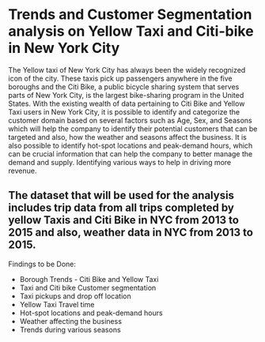 # Trends and Customer Segmentation analysis on Yellow Taxi and Citi-bike in New York City


The Yellow taxi of New York City has always been the widely recognized icon of the city. These taxis pick up passengers anywhere in the five boroughs and the Citi Bike, a public bicycle sharing system that serves parts of New York City, is the largest bike-sharing program in the United States. With the existing wealth of data pertaining to Citi Bike and Yellow Taxi users in New York City, it is possible to identify and categorize the customer domain based on several factors such as Age, Sex, and Seasons which will help the company to identify their potential customers that can be targeted and also, how the weather and seasons affect the business. It is also possible to identify hot-spot locations and peak-demand hours, which can be crucial information that can help the company to better manage the demand and supply. Identifying various ways to help in driving more revenue. 

The dataset that will be used for the analysis includes trip data from all trips completed by yellow Taxis and Citi Bike in NYC from 2013 to 2015 and also, weather data in NYC from 2013 to 2015. 
----
Findings to be Done: 
* Borough Trends - Citi Bike and Yellow Taxi 
* Taxi and Citi bike Customer segmentation 
* Taxi pickups and drop off location 
* Yellow Taxi Travel time 
* Hot-spot locations and peak-demand hours
* Weather affecting the business
* Trends during various seasons
